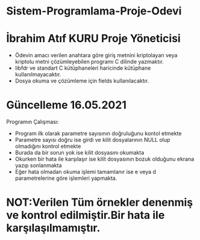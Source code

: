 # Sistem-Programlama-Proje-Odevi
# İbrahim Atıf KURU Proje Yöneticisi
* Ödevin amacı verilen anahtara göre giriş metnini kriptolayan veya kriptolu metni çözümleyebilen programı C dilinde yazmaktır.
* libfdr ve standart C kütüphaneleri haricinde kütüphane kullanılmayacaktır.
* Dosya okuma ve çözümleme için fields kullanılacaktır.
# Güncelleme 16.05.2021
Programın Çalışması:
* Program ilk olarak parametre sayısının doğruluğunu kontol etmekte
* Parametre sayısı doğru ise girdi ve kilit dosyalarının NULL olup olmadığını kontrol etmekte
* Burada da bir sorun yok ise kilit dosyasını okumakta
* Okurken bir hata ile karşılaşır ise kilit dosyasının bozuk olduğunu ekrana yazıp sonlanmakta
* Eğer hata olmadan okuma işlemi tamamlanır ise e veya d parametrelerine göre işlemleri yapmakta.
# NOT:Verilen Tüm örnekler denenmiş ve kontrol edilmiştir.Bir hata ile karşılaşılmamıştır.
